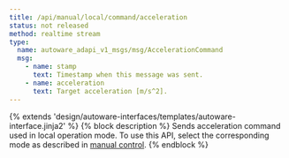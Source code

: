 ```yaml
---
title: /api/manual/local/command/acceleration
status: not released
method: realtime stream
type:
  name: autoware_adapi_v1_msgs/msg/AccelerationCommand
  msg:
    - name: stamp
      text: Timestamp when this message was sent.
    - name: acceleration
      text: Target acceleration [m/s^2].
---
```


{% extends 'design/autoware-interfaces/templates/autoware-interface.jinja2' %}
{% block description %}
Sends acceleration command used in local operation mode.
To use this API, select the corresponding mode as described in [manual control](../../../../../features/manual-control.md).
{% endblock %}
